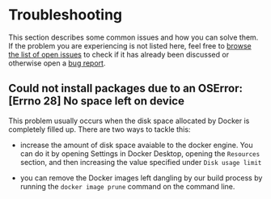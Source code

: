 # Troubleshooting

This section describes some common issues and how you can solve them.
If the problem you are experiencing is not listed here, feel free to
[browse the list of open issues](https://github.com/mozilla-ai/lumigator/issues)
to check if it has already been discussed or otherwise open a
[bug report](https://github.com/mozilla-ai/lumigator/issues/new?template=bug_report.yaml).

## Could not install packages due to an OSError: [Errno 28] No space left on device

This problem usually occurs when the disk space allocated by Docker is completely
filled up. There are two ways to tackle this:

- increase the amount of disk space avaiable to the docker engine. You can do it
by opening Settings in Docker Desktop, opening the `Resources` section, and then
increasing the value specified under `Disk usage limit`

- you can remove the Docker images left dangling by our build process by running the
`docker image prune` command on the command line.
